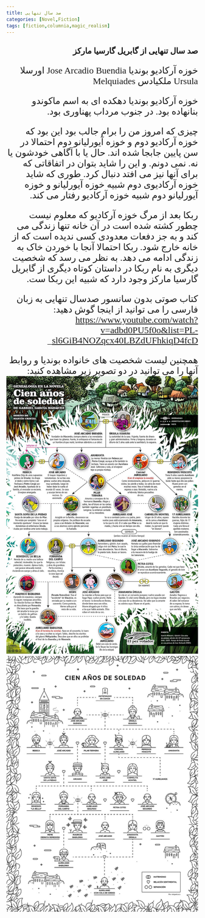 ```yaml
---
title: صد سال تنهایی
categories: [Novel,Fiction]
tags: [fiction,columnia,magic_realism]
---
```


<style type="text/css"> 
@font-face { font-family: 'Roya'; src: url('../../roya.ttf'); } 
p { font-family: Roya; direction: rtl; font-size:24px; } 
ul {direction:rtl;font-family: Roya;}
h2 {direction:rtl;font-family: Roya;}
</style> 

## صد سال تنهایی از گابریل گارسیا مارکز
خوزه آرکادیو بوندیا Jose Arcadio Buendia
اورسلا Ursula
ملکیادس Melquiades

خوزه آرکادیو بوندیا دهکده ای به اسم ماکوندو بنانهاده بود. 
در جنوب مرداب پهناوری بود.

چیزی که امروز من را برام جالب بود این بود که خوزه آرکادیو دوم و خوزه آیورلیانو دوم احتمالا در سن پایین جابجا شده اند. حال یا با آگاهی خودشون یا نه. نمی دونم. و این را شاید بتوان در اتفاقاتی که برای آنها نیز می افتد دنبال کرد. طوری که شاید خوزه آرکادیوی دوم شبیه خوزه آیورلیانو و خوزه آیورلیانو دوم شبیه خوزه آرکادیو رفتار می کند.

ربکا بعد از مرگ خوزه آرکادیو که معلوم نیست چطور کشته شده است در آن خانه تنها زندگی می کند و به جز دفعات معدودی کسی ندیده است که از خانه خارج شود. ربکا احتمالا آنجا با خوردن خاک به زندگی ادامه می دهد. به نظر می رسد که شخصیت دیگری به نام ربکا در داستان کوتاه دیگری از گابریل گارسیا مارکز وجود دارد که شبیه این ربکا ست.

کتاب صوتی بدون سانسور صدسال تنهایی به زبان فارسی را می توانید از اینجا گوش دهید:
https://www.youtube.com/watch?v=adbd0PU5f0o&list=PL-sl6GiB4NOZqcx40LBZdUFhkiqD4fcD_

همچنین لیست شخصیت های خانواده بوندیا و روابط آنها را می توانید در دو تصویر زیر مشاهده کنید:
![One hundred years of solitude (infography)](sad_sal_tanhaei1.jpg)
![One hundred years of solitude (infography)](sad_sal_tanhaei2.jpg)



